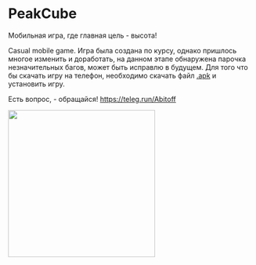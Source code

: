 # PeakCube
Мобильная игра, где главная цель - высота! 

Casual mobile game.
Игра была создана по курсу, однако пришлось многое изменить и доработать, на данном этапе обнаружена парочка незначительных багов, может быть исправлю в будущем.
Для того что бы скачать игру на телефон, необходимо скачать файл [.apk](PEAKcubeUpgread.apk) и установить игру.

Есть вопрос, - обращайся! 
https://teleg.run/Abitoff

<img src="https://github.com/a-bit-off/PeakCube/blob/main/photos/pcV.gif" width="300" />


 
